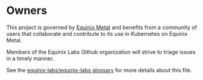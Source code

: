 # Owners

This project is governed by [Equinix Metal](https://metal.equinix.com) and benefits from a community of users that collaborate and contribute to its use in Kubernetes on Equinix Metal.

Members of the Equinix Labs Github organization will strive to triage issues in a timely manner.

See the [equinix-labs/equinix-labs glossary](https://github.com/equinix-labs/equinix-labs/blob/main/glossary.md#ownersmd) for more details about this file.
